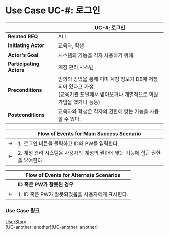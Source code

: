 # Use Case UC-\#: 로그인

|                          | UC-\#: 로그인                                                |
| ------------------------ | ------------------------------------------------------------ |
| __Related REQ__          | ALL                                                          |
| __Initiating Actor__     | 교육자, 학생                                                 |
| __Actor's Goal__         | 시스템의 기능을 각자 사용하기 위해.                          |
| __Participating Actors__ | 계정 관리 시스템                                             |
| __Preconditions__        | 임의의 방법을 통해 이미 계정 정보가 DB에 저장되어 있다고 가정.<br /> (교육기관 포탈에서 받아오거나 개별적으로 회원가입을 했거나 등등) |
| __Postconditions__       | 교육자와 학생은 각자의 권한에 맞는 기능을 사용할 수 있다.    |

|      | Flow of Events for Main Success Scenario                     |
| ---- | ------------------------------------------------------------ |
| ->   | 1. 로그인 버튼을 클릭하고 ID와 PW를 입력한다.                |
| <-   | 2. 계정 관리 시스템은 사용자의 계정의 권한에 맞는 기능에 접근 권한을 부여한다. |

|      | Flow of Events for Alternate Scenarios            |
| ---- | ------------------------------------------------- |
|      | __ID 혹은 PW가 잘못된 경우__                      |
| <-   | 1. ID 혹은 PW가 잘못되었음을 사용자에게 표시한다. |



### Use Case 링크

[UserStory](UserStory)<br/>[UC-another: another](UC-another: another)<br/>

